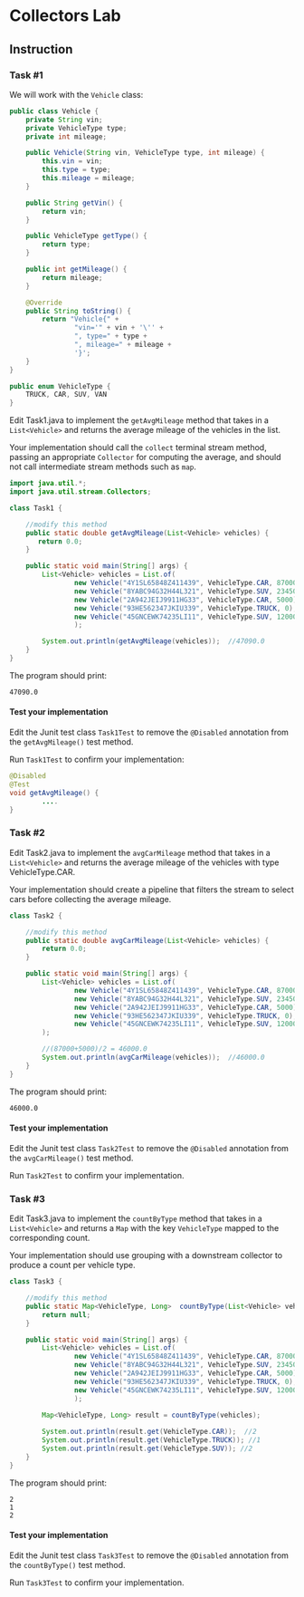 # Collectors Lab

## Instruction


### Task #1

We will work with the `Vehicle` class:

```java
public class Vehicle {
    private String vin;
    private VehicleType type;
    private int mileage;

    public Vehicle(String vin, VehicleType type, int mileage) {
        this.vin = vin;
        this.type = type;
        this.mileage = mileage;
    }

    public String getVin() {
        return vin;
    }

    public VehicleType getType() {
        return type;
    }

    public int getMileage() {
        return mileage;
    }

    @Override
    public String toString() {
        return "Vehicle{" +
                "vin='" + vin + '\'' +
                ", type=" + type +
                ", mileage=" + mileage +
                '}';
    }
}

public enum VehicleType {
    TRUCK, CAR, SUV, VAN
}
```


Edit Task1.java to implement the  `getAvgMileage` method that takes in a `List<Vehicle>`
and returns the average mileage of the vehicles in the list.   

Your implementation should call the `collect` terminal stream method, passing
an appropriate `Collector` for computing the average, and
should not call intermediate stream methods such as `map`.

```java
import java.util.*;
import java.util.stream.Collectors;

class Task1 {

    //modify this method
    public static double getAvgMileage(List<Vehicle> vehicles) {
       return 0.0;
    }

    public static void main(String[] args) {
        List<Vehicle> vehicles = List.of(
                new Vehicle("4Y1SL65848Z411439", VehicleType.CAR, 87000),
                new Vehicle("8YABC94G32H44L321", VehicleType.SUV, 23450),
                new Vehicle("2A942JEIJ9911HG33", VehicleType.CAR, 5000),
                new Vehicle("93HE562347JKIU339", VehicleType.TRUCK, 0),
                new Vehicle("45GNCEWK74235LI11", VehicleType.SUV, 120000)
                );

        System.out.println(getAvgMileage(vehicles));  //47090.0
    }
}
```

The program should print:

```text
47090.0
```

#### Test your implementation

Edit the Junit test class `Task1Test` to remove the `@Disabled`
annotation from the `getAvgMileage()` test method.  

Run `Task1Test` to confirm your implementation:

```java
@Disabled
@Test
void getAvgMileage() {
        ....
}
```


### Task #2

Edit Task2.java to implement the  `avgCarMileage` method that takes in a `List<Vehicle>`
and returns the average mileage of the vehicles with type VehicleType.CAR.

Your implementation should create a pipeline that filters the stream to
select cars before collecting the average mileage.

```java
class Task2 {

    //modify this method
    public static double avgCarMileage(List<Vehicle> vehicles) {
        return 0.0;
    }

    public static void main(String[] args) {
        List<Vehicle> vehicles = List.of(
                new Vehicle("4Y1SL65848Z411439", VehicleType.CAR, 87000),
                new Vehicle("8YABC94G32H44L321", VehicleType.SUV, 23450),
                new Vehicle("2A942JEIJ9911HG33", VehicleType.CAR, 5000),
                new Vehicle("93HE562347JKIU339", VehicleType.TRUCK, 0),
                new Vehicle("45GNCEWK74235LI11", VehicleType.SUV, 120000)
        );

        //(87000+5000)/2 = 46000.0
        System.out.println(avgCarMileage(vehicles));  //46000.0
    }
}
```

The program should print:

```text
46000.0
```

#### Test your implementation

Edit the Junit test class `Task2Test` to remove the `@Disabled`
annotation from the `avgCarMileage()` test method.

Run `Task2Test` to confirm your implementation.

### Task #3

Edit Task3.java to implement the  `countByType` method that takes in a `List<Vehicle>`
and returns a `Map` with the key `VehicleType` mapped to the corresponding count.

Your implementation should use grouping with a downstream collector to produce a count
per vehicle type.

```java
class Task3 {

    //modify this method
    public static Map<VehicleType, Long>  countByType(List<Vehicle> vehicles) {
        return null;
    }

    public static void main(String[] args) {
        List<Vehicle> vehicles = List.of(
                new Vehicle("4Y1SL65848Z411439", VehicleType.CAR, 87000),
                new Vehicle("8YABC94G32H44L321", VehicleType.SUV, 23450),
                new Vehicle("2A942JEIJ9911HG33", VehicleType.CAR, 5000),
                new Vehicle("93HE562347JKIU339", VehicleType.TRUCK, 0),
                new Vehicle("45GNCEWK74235LI11", VehicleType.SUV, 120000)
                );

        Map<VehicleType, Long> result = countByType(vehicles);
        
        System.out.println(result.get(VehicleType.CAR));  //2
        System.out.println(result.get(VehicleType.TRUCK)); //1
        System.out.println(result.get(VehicleType.SUV)); //2
    }
}
```

The program should print:

```text
2
1
2
```

#### Test your implementation

Edit the Junit test class `Task3Test` to remove the `@Disabled`
annotation from the `countByType()` test method.

Run `Task3Test` to confirm your implementation.
